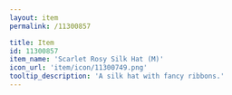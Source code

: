 ```yaml
---
layout: item
permalink: /11300857

title: Item
id: 11300857
item_name: 'Scarlet Rosy Silk Hat (M)'
icon_url: 'item/icon/11300749.png'
tooltip_description: 'A silk hat with fancy ribbons.'
---
```

